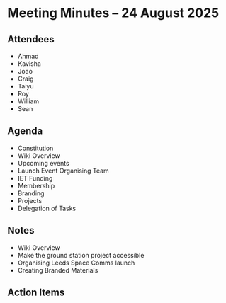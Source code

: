# Meeting Minutes – 24 August 2025

## Attendees
- Ahmad
- Kavisha
- Joao
- Craig
- Taiyu
- Roy
- William
- Sean

## Agenda
- Constitution
- Wiki Overview
- Upcoming events
- Launch Event Organising Team
- IET Funding
- Membership
- Branding
- Projects
- Delegation of Tasks

## Notes
- Wiki Overview
- Make the ground station project accessible
- Organising Leeds Space Comms launch
- Creating Branded Materials

## Action Items
